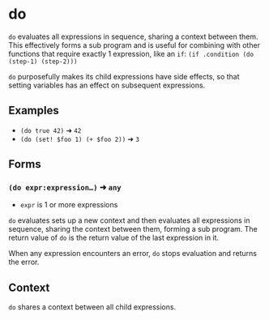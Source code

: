 # do

`do` evaluates all expressions in sequence, sharing a context between them. This
effectively forms a sub program and is useful for combining with other functions
that require exactly 1 expression, like an `if`:
`(if .condition (do (step-1) (step-2)))`

`do` purposefully makes its child expressions have side effects, so that setting
variables has an effect on subsequent expressions.

## Examples

* `(do true 42)` ➜ `42`
* `(do (set! $foo 1) (+ $foo 2))` ➜ `3`

## Forms

### `(do expr:expression…)` ➜ `any`

* `expr` is 1 or more expressions

`do` evaluates sets up a new context and then evaluates all expressions in
sequence, sharing the context between them, forming a sub program. The return
value of `do` is the return value of the last expression in it.

When any expression encounters an error, `do` stops evaluation and returns the
error.

## Context

`do` shares a context between all child expressions.
